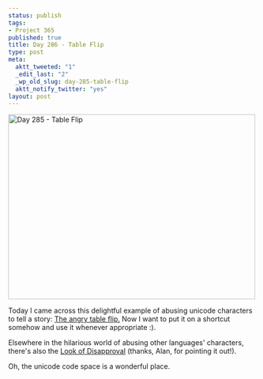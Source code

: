 ```yaml
--- 
status: publish
tags: 
- Project 365
published: true
title: Day 286 - Table Flip
type: post
meta: 
  aktt_tweeted: "1"
  _edit_last: "2"
  _wp_old_slug: day-285-table-flip
  aktt_notify_twitter: "yes"
layout: post
---
```

<a href="http://www.flickr.com/photos/freeed/6242332504/" title="Day 285 - Table Flip by Fred​, on Flickr"><img src="http://farm7.static.flickr.com/6060/6242332504_1244f3a464.jpg" width="500" height="375" alt="Day 285 - Table Flip"/></a>

Today I came across this delightful example of abusing unicode characters to tell a story: <a href="http://en.wikipedia.org/wiki/List_of_emoticons#Eastern_emoticons">The angry table flip.</a> Now I want to put it on a shortcut somehow and use it whenever appropriate :).

Elsewhere in the hilarious world of abusing other languages' characters, there's also the <a href="http://knowyourmeme.com/memes/%E0%B2%A0%E0%B2%A0-look-of-disapproval">Look of Disapproval</a> (thanks, Alan, for pointing it out!). 

Oh, the unicode code space is a wonderful place.
